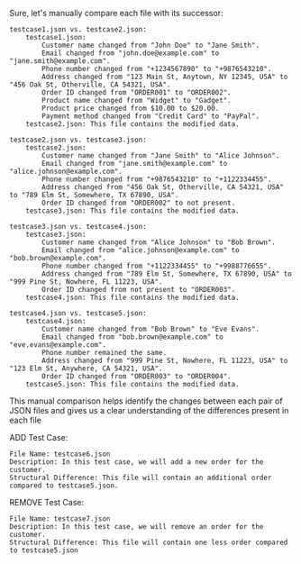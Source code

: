 Sure, let's manually compare each file with its successor:

    testcase1.json vs. testcase2.json:
        testcase1.json:
            Customer name changed from "John Doe" to "Jane Smith".
            Email changed from "john.doe@example.com" to "jane.smith@example.com".
            Phone number changed from "+1234567890" to "+9876543210".
            Address changed from "123 Main St, Anytown, NY 12345, USA" to "456 Oak St, Otherville, CA 54321, USA".
            Order ID changed from "ORDER001" to "ORDER002".
            Product name changed from "Widget" to "Gadget".
            Product price changed from $10.00 to $20.00.
            Payment method changed from "Credit Card" to "PayPal".
        testcase2.json: This file contains the modified data.

    testcase2.json vs. testcase3.json:
        testcase2.json:
            Customer name changed from "Jane Smith" to "Alice Johnson".
            Email changed from "jane.smith@example.com" to "alice.johnson@example.com".
            Phone number changed from "+9876543210" to "+1122334455".
            Address changed from "456 Oak St, Otherville, CA 54321, USA" to "789 Elm St, Somewhere, TX 67890, USA".
            Order ID changed from "ORDER002" to not present.
        testcase3.json: This file contains the modified data.

    testcase3.json vs. testcase4.json:
        testcase3.json:
            Customer name changed from "Alice Johnson" to "Bob Brown".
            Email changed from "alice.johnson@example.com" to "bob.brown@example.com".
            Phone number changed from "+1122334455" to "+9988776655".
            Address changed from "789 Elm St, Somewhere, TX 67890, USA" to "999 Pine St, Nowhere, FL 11223, USA".
            Order ID changed from not present to "ORDER003".
        testcase4.json: This file contains the modified data.

    testcase4.json vs. testcase5.json:
        testcase4.json:
            Customer name changed from "Bob Brown" to "Eve Evans".
            Email changed from "bob.brown@example.com" to "eve.evans@example.com".
            Phone number remained the same.
            Address changed from "999 Pine St, Nowhere, FL 11223, USA" to "123 Elm St, Anywhere, CA 54321, USA".
            Order ID changed from "ORDER003" to "ORDER004".
        testcase5.json: This file contains the modified data.

This manual comparison helps identify the changes between each pair of JSON files and gives us a clear understanding of the differences present in each file

ADD Test Case:

    File Name: testcase6.json
    Description: In this test case, we will add a new order for the customer.
    Structural Difference: This file will contain an additional order compared to testcase5.json.

REMOVE Test Case:

    File Name: testcase7.json
    Description: In this test case, we will remove an order for the customer.
    Structural Difference: This file will contain one less order compared to testcase5.json